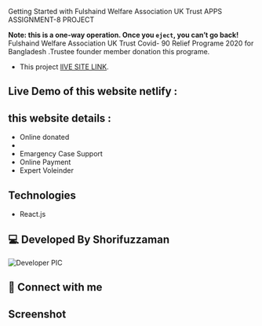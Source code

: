 
 Getting Started with Fulshaind Welfare Association UK Trust APPS
  ASSIGNMENT-8 PROJECT

**Note: this is a one-way operation. Once you `eject`, you can’t go back!**
Fulshaind Welfare Association UK Trust Covid- 90 Relief Programe 2020 for Bangladesh .Trustee founder member donation this programe.


- This project [lIVE SITE LINK](https://fwuk-trust.netlify.app).
## Live Demo of this website netlify :



##  this website details :

- Online donated
- 
- Emargency Case Support
- Online Payment
- Expert Voleinder

## Technologies

- React.js
## 💻 Developed By Shorifuzzaman

![Developer PIC](https://avatars.githubusercontent.com/u/62477991?v=4)

## 🚀 Connect with me

<!-- [![Facebook Badge](https://img.shields.io/badge/Facebook-1877F2?style=for-the-badge&logo=facebook&logoColor=white)](https://facebook.com/abtahinoorsm)
[![Instagram Badge](https://img.shields.io/badge/Instagram-E4405F?style=for-the-badge&logo=instagram&logoColor=white)](https://instagram.com/smabtahinoor)
[![Linkedin Badge](https://img.shields.io/badge/LinkedIn-0077B5?style=for-the-badge&logo=linkedin&logoColor=white)](https://linkedin.com/in/smabtahinoor)
[![Github Badge](https://img.shields.io/badge/GitHub-100000?style=for-the-badge&logo=github&logoColor=white)](https://github.com/19smabtahinoor)
[![Mail Badge](https://img.shields.io/badge/Gmail-D14836?style=for-the-badge&logo=gmail&logoColor=white)](mailto:abtahinorkabid@gmail.com)
[![Discord Badge](https://img.shields.io/badge/Discord-7289DA?style=for-the-badge&logo=discord&logoColor=white)](https://discord.gg/WJjCBB86PJ) -->

##
## Screenshot

<!-- ![ss](https://awesomescreenshot.s3.amazonaws.com/image/2491978/15134224-d7b36f86430e320757e6c829d4035296.png?X-Amz-Algorithm=AWS4-HMAC-SHA256&X-Amz-Credential=AKIAJSCJQ2NM3XLFPVKA%2F20211016%2Fus-east-1%2Fs3%2Faws4_request&X-Amz-Date=20211016T110200Z&X-Amz-Expires=28800&X-Amz-SignedHeaders=host&X-Amz-Signature=f521e7ab7adf57134c99a18ed866e134e89e1168cc50a435dffaf67666a2bc44)
![ss](https://awesomescreenshot.s3.amazonaws.com/image/2491978/15134305-9adaac05c81d0dea038c2c9cf40b4f58.png?X-Amz-Algorithm=AWS4-HMAC-SHA256&X-Amz-Credential=AKIAJSCJQ2NM3XLFPVKA%2F20211016%2Fus-east-1%2Fs3%2Faws4_request&X-Amz-Date=20211016T105914Z&X-Amz-Expires=28800&X-Amz-SignedHeaders=host&X-Amz-Signature=126c47e1e28eda0ce05ef21d37e6c0e5c13f9aa31093d9ed7dc28e607510e5e0)
![ss](https://awesomescreenshot.s3.amazonaws.com/image/2491978/15134330-eb2b384308ed2bfbc4887860fe465134.png?X-Amz-Algorithm=AWS4-HMAC-SHA256&X-Amz-Credential=AKIAJSCJQ2NM3XLFPVKA%2F20211016%2Fus-east-1%2Fs3%2Faws4_request&X-Amz-Date=20211016T105959Z&X-Amz-Expires=28800&X-Amz-SignedHeaders=host&X-Amz-Signature=a4d80a6302d4ca183bb86302bc8251f5a858d96f5ec3701dab61b547e808b078)

![ss](https://awesomescreenshot.s3.amazonaws.com/image/2491978/15134342-93e4b52cca1c7fb1cd14cf47f1b3fd2a.png?X-Amz-Algorithm=AWS4-HMAC-SHA256&X-Amz-Credential=AKIAJSCJQ2NM3XLFPVKA%2F20211016%2Fus-east-1%2Fs3%2Faws4_request&X-Amz-Date=20211016T110034Z&X-Amz-Expires=28800&X-Amz-SignedHeaders=host&X-Amz-Signature=a46b0c62ea182c986d23f2c5e7237c9f393bc852e67d26bbf1dde2df8b8bbe99) -->
